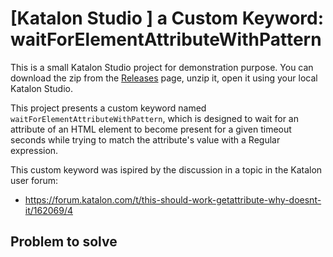 # [Katalon Studio ] a Custom Keyword: waitForElementAttributeWithPattern

This is a small Katalon Studio project for demonstration purpose. You can download the zip from
the [Releases](https://github.com/kazurayam/KS_waitForElementAttributeWithPatternKeyword/releases) page,
unzip it, open it using your local Katalon Studio.

This project presents a custom keyword named `waitForElementAttributeWithPattern`, which is designed
to wait for an attribute of an HTML element to become present for a given timeout seconds while trying to match the attribute's value with a Regular expression.

This custom keyword was ispired by the discussion in a topic in the Katalon user forum:

- https://forum.katalon.com/t/this-should-work-getattribute-why-doesnt-it/162069/4

## Problem to solve


